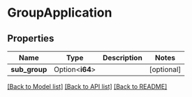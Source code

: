 # GroupApplication

## Properties

Name | Type | Description | Notes
------------ | ------------- | ------------- | -------------
**sub_group** | Option<**i64**> |  | [optional]

[[Back to Model list]](../README.md#documentation-for-models) [[Back to API list]](../README.md#documentation-for-api-endpoints) [[Back to README]](../README.md)


